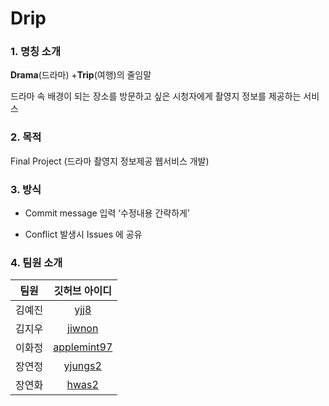 # Drip

### 1. 명칭 소개

**Drama**(드라마) +**Trip**(여행)의 줄임말

드라마 속 배경이 되는 장소를 방문하고 싶은 시청자에게 촬영지 정보를 제공하는 서비스



### 2. 목적

Final Project (드라마 촬영지 정보제공 웹서비스 개발)



### 3. 방식

- Commit message 입력 ‘수정내용 간략하게’

- Conflict 발생시 Issues 에 공유



### 4. 팀원 소개

|  팀원  |                 깃허브 아이디                 |
| :----: | :-------------------------------------------: |
| 김예진 |        [yjj8](https://github.com/yjj8)        |
| 김지우 |      [jiwnon](https://github.com/jiwnon)      |
| 이화정 | [applemint97](https://github.com/applemint97) |
| 장연정 |     [yjungs2](https://github.com/yjungs2)     |
| 장연화 |       [hwas2](https://github.com/hwas2)       |
